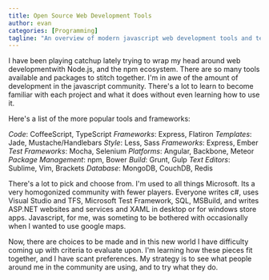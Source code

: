 ```yaml
---
title: Open Source Web Development Tools
author: evan
categories: [Programming]
tagline: "An overview of modern javascript web development tools and technologies"
---
```


I have been playing catchup lately trying to wrap my head around web developmentwith Node.js, and the npm ecosystem. There are so many tools available and packages to stitch together. I'm in awe of the amount of development in the javascript community. There's a lot to learn to become familiar with each project and what it does without even learning how to use it.

Here's a list of the more popular tools and frameworks:

*Code*: CoffeeScript, TypeScript
*Frameworks*: Express, Flatiron
*Templates*: Jade, Mustache/Handlebars
*Style*: Less, Sass
*Frameworks*: Express, Ember
*Test Frameworks*: Mocha, Selenium
*Platforms*: Angular, Backbone, Meteor
*Package Management*: npm, Bower
*Build*: Grunt, Gulp
*Text Editors*: Sublime, Vim, Brackets
*Database*: MongoDB, CouchDB, Redis

There's a lot to pick and choose from. I'm used to all things Microsoft. Its a very homogonized community with fewer players. Everyone writes c#, uses Visual Studio and TFS, Microsoft Test Framework, SQL, MSBuild, and writes ASP.NET websites and services and XAML in desktop or for windows store apps. Javascript, for me, was someting to be bothered with occasionally when I wanted to use google maps.

Now, there are choices to be made and in this new world I have difficulty coming up with criteria to evaluate upon. I'm learning how these pieces fit together, and I have scant preferences. My strategy is to see what people around me in the community are using, and to try what they do.
